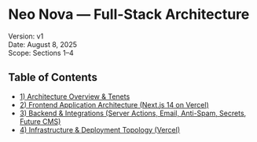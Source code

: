 # Neo Nova — Full-Stack Architecture

Version: v1  
Date: August 8, 2025  
Scope: Sections 1–4

## Table of Contents

- [1) Architecture Overview & Tenets](./01-architecture-overview-and-tenets.md)
- [2) Frontend Application Architecture (Next.js 14 on Vercel)](./02-frontend-application-architecture.md)
- [3) Backend & Integrations (Server Actions, Email, Anti-Spam, Secrets, Future CMS)](./03-backend-and-integrations.md)
- [4) Infrastructure & Deployment Topology (Vercel)](./04-infrastructure-and-deployment-topology.md)
